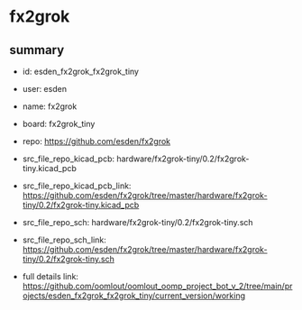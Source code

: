 # fx2grok
 
## summary 
* id: esden_fx2grok_fx2grok_tiny
* user: esden
* name: fx2grok
* board: fx2grok_tiny
* repo: https://github.com/esden/fx2grok
* src_file_repo_kicad_pcb: hardware/fx2grok-tiny/0.2/fx2grok-tiny.kicad_pcb
* src_file_repo_kicad_pcb_link: https://github.com/esden/fx2grok/tree/master/hardware/fx2grok-tiny/0.2/fx2grok-tiny.kicad_pcb


* src_file_repo_sch: hardware/fx2grok-tiny/0.2/fx2grok-tiny.sch
* src_file_repo_sch_link: https://github.com/esden/fx2grok/tree/master/hardware/fx2grok-tiny/0.2/fx2grok-tiny.sch
* full details link: https://github.com/oomlout/oomlout_oomp_project_bot_v_2/tree/main/projects/esden_fx2grok_fx2grok_tiny/current_version/working  






